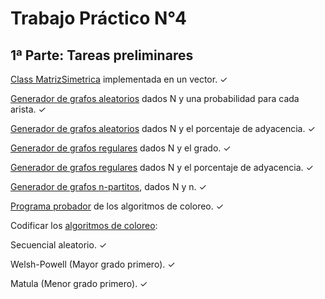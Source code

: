 # Trabajo Práctico N°4
## 1ª Parte: Tareas preliminares

[Class MatrizSimetrica](https://github.com/FedeARomero/TP4/blob/master/Grafos/src/paquete/MatrizSimetrica.java) implementada en un vector. ✓ 

[Generador de grafos aleatorios](https://github.com/FedeARomero/TP4/blob/master/Grafos/src/paquete/GrafoAleatorio.java) dados N y una probabilidad para cada arista. ✓

[Generador de grafos aleatorios](https://github.com/FedeARomero/TP4/blob/master/Grafos/src/paquete/GrafoAleatorio.java) dados N y el porcentaje de adyacencia. ✓

[Generador de grafos regulares](https://github.com/FedeARomero/TP4/blob/master/Grafos/src/paquete/GrafoRegular.java) dados N y el grado. ✓

[Generador de grafos regulares](https://github.com/FedeARomero/TP4/blob/master/Grafos/src/paquete/GrafoRegular.java) dados N y el porcentaje de adyacencia. ✓

[Generador de grafos n-partitos](https://github.com/FedeARomero/TP4/blob/master/Grafos/src/paquete/GrafoNPartito.java), dados N y n. ✓

[Programa probador](https://github.com/FedeARomero/TP4/blob/master/Programa%20Probador%20de%20Coloreo/src/paquete/ProbadorDeColoreo.java) de los algoritmos de coloreo.  ✓

Codificar los [algoritmos de coloreo](https://github.com/FedeARomero/TP4/blob/master/Grafos/src/paquete/Grafo.java):

Secuencial aleatorio. ✓

Welsh-Powell (Mayor grado primero). ✓

Matula (Menor grado primero). ✓
    
  
